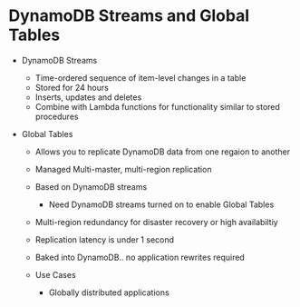# DynamoDB Streams and Global Tables

- DynamoDB Streams
    - Time-ordered sequence of item-level changes in a table
    - Stored for 24 hours
    - Inserts, updates and deletes
    - Combine with Lambda functions for functionality similar to stored procedures

- Global Tables
    - Allows you to replicate DynamoDB data from one regaion to another
    - Managed Multi-master, multi-region replication
    - Based on DynamoDB streams
        - Need DynamoDB streams turned on to enable Global Tables
    - Multi-region redundancy for disaster recovery or high availabiltiy
    - Replication latency is under 1 second
    - Baked into DynamoDB.. no application rewrites required

    - Use Cases
        - Globally distributed applications
